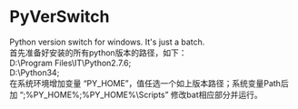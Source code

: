 # PyVerSwitch
Python version switch for windows. It's just a batch.  
首先准备好安装的所有python版本的路径，如下：  
D:\Program Files\IT\Python2.7.6;  
D:\Python34;  
在系统环境增加变量 “PY_HOME”，值任选一个如上版本路径；系统变量Path后加 “;%PY_HOME%;%PY_HOME%\Scripts”  修改bat相应部分并运行。
